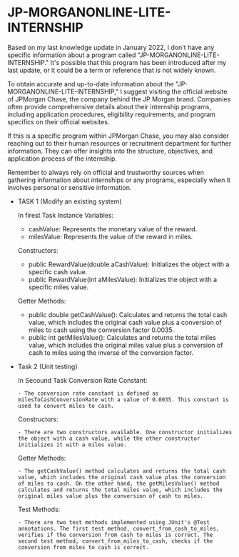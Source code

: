 # JP-MORGANONLINE-LITE-INTERNSHIP

Based on my last knowledge update in January 2022, I don't have any specific information about a program called "JP-MORGANONLINE-LITE-INTERNSHIP." It's possible that this program has been introduced after my last update, or it could be a term or reference that is not widely known.

To obtain accurate and up-to-date information about the "JP-MORGANONLINE-LITE-INTERNSHIP," I suggest visiting the official website of JPMorgan Chase, the company behind the JP Morgan brand. Companies often provide comprehensive details about their internship programs, including application procedures, eligibility requirements, and program specifics on their official websites.

If this is a specific program within JPMorgan Chase, you may also consider reaching out to their human resources or recruitment department for further information. They can offer insights into the structure, objectives, and application process of the internship.

Remember to always rely on official and trustworthy sources when gathering information about internships or any programs, especially when it involves personal or sensitive information.

* TASK 1 (Modify an existing system)

    In firest Task
      Instance Variables:
    
    - cashValue: Represents the monetary value of the reward.
    - milesValue: Represents the value of the reward in miles.
    
    Constructors:
    
    - public RewardValue(double aCashValue): Initializes the object with a specific cash value.
    - public RewardValue(int aMilesValue): Initializes the object with a specific miles value.
    
    Getter Methods:
    
    - public double getCashValue(): Calculates and returns the total cash value, which includes the original cash value plus a conversion of miles to cash using the conversion factor 0.0035.
    - public int getMilesValue(): Calculates and returns the total miles value, which includes the original miles value plus a conversion of cash to miles using the inverse of the conversion factor.

* Task 2 (Unit testing)

    In Secound Task
     Conversion Rate Constant:
    
      - The conversion rate constant is defined as milesToCashConversionRate with a value of 0.0035. This constant is used to convert miles to cash.
    
     Constructors:
    
      - There are two constructors available. One constructor initializes the object with a cash value, while the other constructor initializes it with a miles value.
    
     Getter Methods:
    
      - The getCashValue() method calculates and returns the total cash value, which includes the original cash value plus the conversion of miles to cash. On the other hand, the getMilesValue() method calculates and returns the total miles value, which includes the original miles value plus the conversion of cash to miles.
    
     Test Methods:
    
      - There are two test methods implemented using JUnit's @Test annotations. The first test method, convert_from_cash_to_miles, verifies if the conversion from cash to miles is correct. The second test method, convert_from_miles_to_cash, checks if the conversion from miles to cash is correct.
